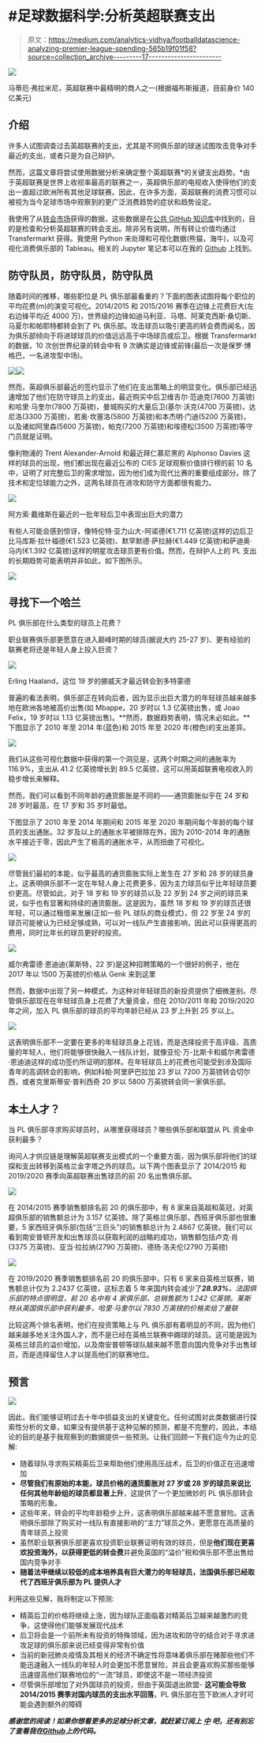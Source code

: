 # #足球数据科学:分析英超联赛支出

> 原文：<https://medium.com/analytics-vidhya/footballdatascience-analyzing-premier-league-spending-565b19f01f58?source=collection_archive---------17----------------------->

![](img/3ba864e497888e3b1dfff70a81c659cf.png)

马蒂厄·弗拉米尼，英超联赛中最精明的商人之一(根据福布斯报道，目前身价 140 亿美元)

## 介绍

许多人试图调查过去英超联赛的支出，尤其是不同俱乐部的球迷试图攻击竞争对手最近的支出，或者只是为自己辩护。

然而，这篇文章将尝试使用数据分析来确定整个英超联赛*的关键支出趋势。*由于英超联赛是世界上收视率最高的联赛之一，英超俱乐部的电视收入使得他们的支出一直超过欧洲所有其他足球联赛。因此，在许多方面，英超联赛的消费习惯可以被视为当今足球市场中观察到的更广泛消费趋势的症状和趋势设定。

我使用了从[转会市场](https://www.transfermarkt.co.uk/)获得的数据，这些数据是在[公共 GitHub 知识库](https://github.com/ewenme/transfers)中找到的，目的是检查和分析英超联赛的转会支出。除非另有说明，所有转让价值均通过 Transfermarkt 获得。我使用 Python 来处理和可视化数据(熊猫，海牛)，以及可视化消费俱乐部的 Tableau。相关的 Jupyter 笔记本可以在我的 [Github](https://github.com/clementbriens/FootballDataScience--Analyzing-Premier-League-Spending) 上找到。

## 防守队员，防守队员，防守队员

随着时间的推移，哪些职位是 PL 俱乐部最看重的？下面的图表试图将每个职位的平均花费(m)的演变可视化。2014/2015 和 2015/2016 赛季在边锋上花费巨大(左右边锋平均近 4000 万)，世界级的边锋如迪马利亚、马塔、阿莱克西斯·桑切斯、马夏尔和帕耶特都转会到了 PL 俱乐部。攻击球员以吸引更高的转会费而闻名，因为俱乐部倾向于将进球球员的价值远远高于中场球员或后卫。根据 Transfermarkt 的数据，10 次创世界纪录的转会中有 9 次确实是边锋或前锋(最后一次是保罗·博格巴，一名进攻型中场)。

![](img/07834e1e78b4088ea826db4ebc77bf02.png)![](img/b05e5668ce8463d2067784828dce3021.png)

然而，英超俱乐部最近的签约显示了他们在支出策略上的明显变化。俱乐部已经迅速增加了他们在防守球员上的支出，最近购买中后卫维吉尔·范迪克(7600 万英镑)和哈里·马奎尔(7800 万英镑)，曼城购买的大量后卫(基尔·沃克(4700 万英镑)，达尼洛(3300 万英镑)，若奥·坎塞洛(5800 万英镑)和本杰明·门迪(5200 万英镑)，以及诸如阿里森(5600 万英镑)，帕克(7200 万英镑)和埃德松(3500 万英镑)等守门员就是证明。

像利物浦的 Trent Alexander-Arnold 和最近拜仁慕尼黑的 Alphonso Davies 这样的球员的出现，他们都出现在最近公布的 CIES 足球观察价值排行榜的前 10 名中，证明了对完整后卫的需求增加，因为他们成为现代比赛的重要组成部分。除了技术和定位球能力之外，这两名球员在进攻和防守方面都很有能力。

![](img/eee1bdc271f76a5571ca6f164fe6cbb0.png)

阿方索·戴维斯在最近的一批年轻后卫中表现出巨大的潜力

有些人可能会感到惊讶，像特伦特·亚力山大-阿诺德(€1.711 亿英镑)这样的边后卫比马库斯·拉什福德(€1.523 亿英镑)、默罕默德·萨拉赫(€1.449 亿英镑)和萨迪奥·马内(€1.392 亿英镑)这样的明星攻击球员更有价值。然而，在辩护人上的 PL 支出的长期趋势可能表明并非如此，如下图所示。

![](img/763fa2348c73aceead8f393e593adebb.png)

## 寻找下一个哈兰

PL 俱乐部在什么类型的球员上花费？

职业联赛俱乐部更愿意在进入巅峰时期的球员(据说大约 25-27 岁)、更有经验的联赛老将还是年轻人身上投入巨资？

![](img/62fdcf564b520889ccd22e14ee1cb0e2.png)

Erling Haaland，这位 19 岁的挪威天才最近转会到多特蒙德

普遍的看法表明，俱乐部正在转向后者，因为显示出巨大潜力的年轻球员越来越多地在欧洲各地被高价出售(如 Mbappe，20 岁时以 1.3 亿英镑出售，或 Joao Felix，19 岁时以 1.13 亿英镑出售)。**然而，数据趋势表明，情况未必如此。**下图显示了 2010 年至 2014 年(蓝色)和 2015 年至 2020 年(橙色)的支出差异。

![](img/daaa85f7e53784e4b7b11e6cc7e191ce.png)

我们从这些可视化数据中获得的第一个洞见是，这两个时期之间的通胀率为 116.9%，支出从 41.2 亿英镑增长到 89.5 亿英镑，这可以用英超联赛电视收入的稳步增长来解释。

然而，我们可以看到不同年龄的通货膨胀是不同的——通货膨胀似乎在 24 岁和 28 岁时最高，在 17 岁和 35 岁时最低。

下图显示了 2010 年至 2014 年期间和 2015 年至 2020 年期间每个年龄的每个球员的支出通胀。32 岁及以上的通胀水平被排除在外，因为 2010-2014 年的通胀水平接近于零，因此产生了极高的通胀水平，从而扭曲了可视化。

![](img/7418f2432bce5ec39bf1e13877fda22c.png)

尽管我们最初的本能，似乎最高的通货膨胀实际上发生在 27 岁和 28 岁的球员身上。这表明俱乐部不一定在年轻人身上花费更多，因为主力球员似乎比年轻球员要价更高。尽管如此，对于 18 岁和 19 岁的球员以及 22 岁到 24 岁之间的球员来说，似乎也有显著和持续的通货膨胀。这是因为，虽然 18 岁和 19 岁的球员还很年轻，可以通过租借来发展(正如一些 PL 球队的商业模式)，但 22 岁至 24 岁的球员可能被认为已经足够成熟，可以对一线队产生直接影响，因此可以获得更高的费用，同时比年长的球员更好的投资。

![](img/d32e0221a8fe2e199b77d3752c88ae4d.png)

威尔弗雷德·恩迪迪(莱斯特，22 岁)是这种招聘策略的一个很好的例子，他在 2017 年以 1500 万英镑的价格从 Genk 来到这里

然而，数据中出现了另一种模式，为这种对年轻球员的新投资提供了细微差别。尽管俱乐部现在在年轻球员身上花费了大量资金，但在 2010/2011 年和 2019/2020 年之间，加入 PL 俱乐部的球员的平均年龄已经从 23 岁上升到 25 岁以上。

![](img/2cc9a464053eccc8a7b8570c6f20f7f0.png)

这表明俱乐部不一定要在更多的年轻球员身上花钱，而是选择投资于高评级、高质量的年轻人，他们将能够很快融入一线队计划，就像亚伦·万-比斯卡和威尔弗雷德·恩迪迪这样的成功签约所证明的那样。在年轻球员上的花费也可能受到涉及国际青年的高调转会的影响，例如科帕·阿里萨巴拉加 23 岁以 7200 万英镑转会切尔西，或者克里斯蒂安·普利西奇 20 岁以 5800 万英镑转会同一家俱乐部。

## 本土人才？

当 PL 俱乐部寻求购买球员时，从哪里获得球员？哪些俱乐部和联盟从 PL 资金中获利最多？

询问人才供应链是理解英超联赛支出模式的一个重要方面，因为俱乐部将他们的球探和支出转移到英格兰金字塔之外的球员。以下两个图表显示了 2014/2015 和 2019/2020 赛季向英超联赛出售球员的前 20 名出售俱乐部。

![](img/da7dd871888e22f4b6da78b55fd95c5c.png)

在 2014/2015 赛季销售额排名前 20 的俱乐部中，有 8 家来自英超和英冠，对英超俱乐部的销售额总计为 3.157 亿英镑。除了英格兰俱乐部，西班牙俱乐部也很重要，5 家西班牙俱乐部(包括“三巨头”)的销售额总计为 2.4867 亿英镑。我们可以看到南安普顿开发和出售球员以获取利润的战略的成功，销售额包括卢克·肖(3375 万英镑)、亚当·拉拉纳(2790 万英镑)、德扬·洛夫伦(2790 万英镑)

![](img/5b7e81f8bcda46d5cec51417022d0cd4.png)

在 2019/2020 赛季销售额排名前 20 的俱乐部中，只有 6 家来自英格兰联赛，销售额总计仅为 2.2437 亿英镑，这标志着 5 年来国内转会减少了***28.93%****。法国俱乐部的特点很明显，前 20 名中有 4 家俱乐部，总销售额为 1.242 亿英镑。莱斯特从英国俱乐部中获利最多，哈里·马奎尔以 7830 万英镑的价格卖给了曼联*

比较这两个排名表明，他们在投资策略上与 PL 俱乐部有着明显的不同，因为他们越来越多地关注外国人才，而不是已经在英格兰联赛中踢球的球员。这可能是因为英格兰球员的溢价增加，以及南安普顿等球队越来越不愿意向国内竞争对手出售球员，而是选择留住人才以提高他们的联赛地位。

## 预言

![](img/1ffaab7e01ac34b87b9beaf88c9cd8da.png)

因此，我们能够证明过去十年中损益支出的关键变化。任何试图对此类数据进行探索性分析的文章，如果没有提供基于这种见解的预测，都是不完整的，因此，本结论的目的是基于我观察到的数据提供一些预测。让我们回顾一下我们迄今为止的见解:

*   随着球队寻求购买精英后卫来帮助他们使用高压战术，后卫的价值正在迅速增加
*   **尽管我们有原始的本能，球员价格的通货膨胀对 27 岁或 28 岁的球员来说比任何其他年龄组的球员都显著上升**，这提供了一个更加微妙的 PL 俱乐部转会策略的形象。
*   这些年来，转会的平均年龄稳步上升，这表明俱乐部越来越不愿意冒险。这表明俱乐部除了购买对一线队有直接影响的“主力”球员之外，更愿意在高质量的青年球员上投资
*   虽然职业联赛俱乐部更喜欢投资职业联赛证明有效的球员，但是**他们现在更喜欢投资海外，以获得更低的转会费**并避免英国的“溢价”税和俱乐部不愿出售给国内竞争对手
*   **随着法甲继续以较低的成本培养具有巨大潜力的年轻球员，法国俱乐部已经取代了西班牙俱乐部为 PL 提供人才**

利用这些见解，我将制定以下预测:

*   精英后卫的价格将继续上涨，因为球队正面临着对精英后卫越来越激烈的竞争，这使得他们能够发展现代战术
*   后卫将会是一个前所未有投资的特殊领域，因为进攻和防守的结合对于寻求进攻足球的俱乐部来说已经变得非常有价值
*   当前的新冠肺炎疫情及其相关的经济不确定性将意味着俱乐部在赌那些他们不能迅速融入一线队的年轻人时会更加不愿意冒险，并且会更喜欢购买那些能够迅速提高他们联赛地位的“一流”球员，即使这不是一项经济投资
*   尽管俱乐部增加了对外国球员的投资，但由于英国退出欧盟- **这可能会导致 2014/2015 赛季对国内球员的支出水平回落**，PL 俱乐部在签下欧洲人才时可能会遇到额外的障碍

***感谢您的阅读！如果你想看更多的足球分析文章，就赶紧订阅上*** [***中***](/@clmentbriens) ***吧，还有别忘了查看我在***[***Github***](https://github.com/clementbriens)***上的代码。***